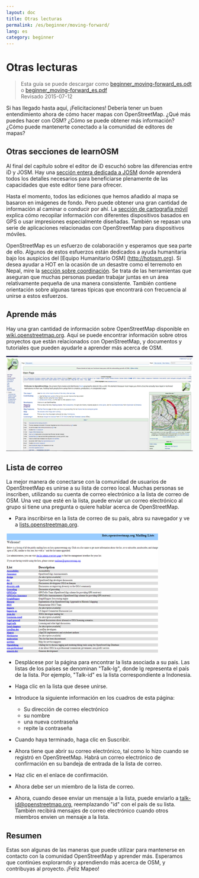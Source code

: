 ```yaml
---
layout: doc
title: Otras lecturas
permalink: /es/beginner/moving-forward/
lang: es
category: beginner
---
```


Otras lecturas
===============

> Esta guía se puede descargar como [beginner_moving-forward_es.odt](/files/beginner_moving-forward_es.odt) o [beginner_moving-forward_es.pdf](/files/beginner_moving-forward_es.pdf)  
> Revisado 2015-07-12  

Si has llegado hasta aquí, ¡Felicitaciones! Debería tener un buen
entendimiento ahora de cómo hacer mapas con OpenStreetMap. ¿Qué más puedes
hacer con OSM? ¿Cómo se puede obtener más información? ¿Cómo puede mantenerte conectado a
la comunidad de editores de mapas?

Otras secciones de learnOSM
---------------------------

Al final del capítulo sobre el editor de iD escuchó sobre las diferencias entre iD y JOSM. 
Hay una [sección entera dedicada a JOSM](/es/josm/) donde aprenderá todos los detalles necesarios 
para beneficiarse plenamente de las capacidades que este editor tiene para ofrecer.

Hasta el momento, todos las ediciones que hemos añadido al mapa se basaron en imágenes de fondo. Pero puede obtener una gran cantidad
de información al caminar o conducir por ahí. La [sección de cartografía móvil](/es/mobile-mapping/) 
explica cómo recopilar información con diferentes dispositivos basados ​​en GPS o usar impresiones especialmente diseñadas.
También se repasan una serie de aplicaciones relacionadas con OpenStreetMap para dispositivos móviles.

OpenStreetMap es un esfuerzo de colaboración y esperamos que sea parte de ello. Algunos de estos esfuerzos están dedicados a 
ayuda humanitaria bajo los auspicios del [Equipo Humanitario OSM] (http://hotosm.org). 
Si desea ayudar a HOT en la ocasión de un desastre como el terremoto en Nepal, mire la 
[sección sobre coordinación](/es/coordination/). Se trata de las herramientas que aseguran que muchas 
personas puedan trabajar juntas en un área relativamente pequeña de una manera consistente. También contiene orientación sobre algunas tareas típicas
que encontrará con frecuencia al unirse a estos esfuerzos.


Aprende más
----------

Hay una gran cantidad de información sobre OpenStreetMap disponible en
[wiki.openstreetmap.org](http://wiki.openstreetmap.org/). Aquí se puede
encontrar información sobre otros proyectos que están relacionados con OpenStreetMap,
y documentos y tutoriales que pueden ayudarle a aprender más acerca de OSM.

![Wiki][]

<!-- also more info on this site once it is prepared -->

Lista de correo
------------

La mejor manera de conectarse con la comunidad de usuarios de OpenStreetMap es
unirse a su lista de correo local. Muchas personas se inscriben, utilizando su cuenta de correo electrónico
a la lista de correo de OSM. Una vez que esté en la lista, puede enviar
un correo electrónico al grupo si tiene una pregunta o quiere hablar acerca de
OpenStreetMap.

- Para inscribirse en la lista de correo de su país, abra su
    navegador y ve a
    [lists.openstreetmap.org](http://lists.openstreetmap.org/).

![Mailing list][]

- Desplácese por la página para encontrar la lista asociada a su país.
    Las listas de los países se denominan "Talk-lg", donde lg representa el
    país de la lista. Por ejemplo, "Talk-id" es la lista correspondiente a
    Indonesia.
- Haga clic en la lista que desee unirse.
- Introduce la siguiente información en los cuadros de esta página:

    - Su dirección de correo electrónico
    - su nombre
    - una nueva contraseña
    - repite la contraseña

- Cuando haya terminado, haga clic en Suscribir.
- Ahora tiene que abrir su correo electrónico, tal como lo hizo cuando se registró
    en OpenStreetMap. Habrá un correo electrónico de confirmación
    en su bandeja de entrada de la lista de correo.
- Haz clic en el enlace de confirmación.
- Ahora debe ser un miembro de la lista de correo.
- Ahora, cuando desee enviar un mensaje a la lista, puede enviarlo a
    [talk-id@openstreetmap.org](mailto:talk-id@openstreetmap.org),
    reemplazando "id" con el país de su lista. También recibirá
    mensajes de correo electrónico cuando otros miembros envien un mensaje a la lista.

<!-- maybe expand and put this back later
MapOSMatic
----------

Uno de estos proyectos se llama MapOSMatic, que se puede acceder a través de su
navegador en [maposmatic.org](http://www.maposmatic.org/). Esta
es una herramienta sencilla para imprimir un mapa de cualquier área que elija. Se
creará automáticamente el mapa, junto con una rejilla sobre el mapa, y un
índice de ubicaciones que se incluyen en la zona.

![MapOSMatic][]
-->


Resumen
-------

Estas son algunas de las maneras que puede utilizar para mantenerse en contacto con la
comunidad OpenStreetMap y aprender más. Esperamos que continúes
explorarndo y aprendiendo más acerca de OSM, y contribuyas al proyecto.
¡Feliz Mapeo!


[MapOSMatic]: /images/beginner/maposmatic-homepage.png
[Wiki]: /images/beginner/osm-wiki.png
[Mailing list]: /images/beginner/osm-mailing-lists.png